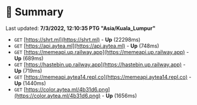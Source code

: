 # 📖 Summary
Last updated: **7/3/2022, 12:10:35 PTG "Asia/Kuala_Lumpur"**

- `GET` [https://shrt.ml](https://shrt.ml) - **Up** (22298ms)
- `GET` [https://api.aytea.ml](https://api.aytea.ml) - **Up** (748ms)
- `GET` [https://memeapi.up.railway.app](https://memeapi.up.railway.app) - **Up** (689ms)
- `GET` [https://hastebin.up.railway.app](https://hastebin.up.railway.app) - **Up** (719ms)
- `GET` [https://memeapi.aytea14.repl.co](https://memeapi.aytea14.repl.co) - **Up** (1440ms)
- `GET` [https://color.aytea.ml/4b31d6.png](https://color.aytea.ml/4b31d6.png) - **Up** (1656ms)
